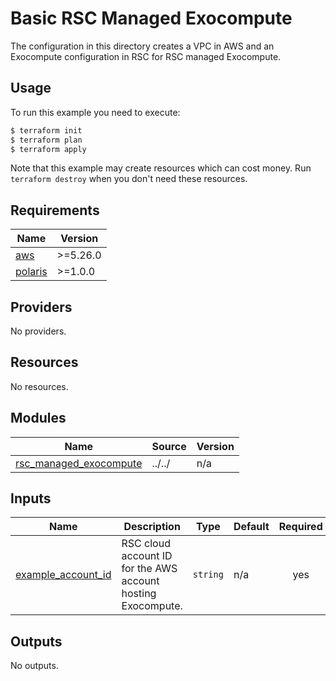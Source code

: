 # Basic RSC Managed Exocompute
The configuration in this directory creates a VPC in AWS and an Exocompute configuration in RSC for RSC managed
Exocompute.

## Usage
To run this example you need to execute:
```bash
$ terraform init
$ terraform plan
$ terraform apply
```
Note that this example may create resources which can cost money. Run `terraform destroy` when you don't need these
resources.

<!-- BEGIN_TF_DOCS -->


## Requirements

| Name | Version |
|------|---------|
| <a name="requirement_aws"></a> [aws](#requirement\_aws) | >=5.26.0 |
| <a name="requirement_polaris"></a> [polaris](#requirement\_polaris) | >=1.0.0 |

## Providers

No providers.

## Resources

No resources.

## Modules

| Name | Source | Version |
|------|--------|---------|
| <a name="module_rsc_managed_exocompute"></a> [rsc\_managed\_exocompute](#module\_rsc\_managed\_exocompute) | ../../ | n/a |

## Inputs

| Name | Description | Type | Default | Required |
|------|-------------|------|---------|:--------:|
| <a name="input_example_account_id"></a> [example\_account\_id](#input\_example\_account\_id) | RSC cloud account ID for the AWS account hosting Exocompute. | `string` | n/a | yes |

## Outputs

No outputs.

<!-- END_TF_DOCS -->
